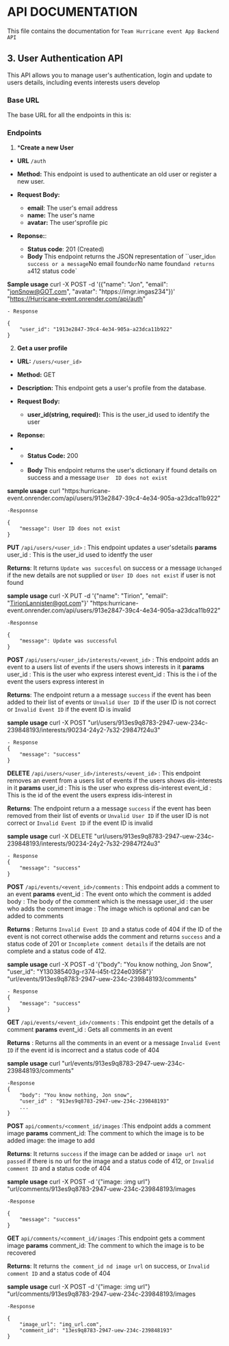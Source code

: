 # API DOCUMENTATION
This file contains the documentation for `Team Hurricane event App Backend API`
## 3. User Authentication API
This API allows you to manage user's authentication, login and update to users details, including events interests users develop

### Base URL
The base URL for all the endpoints in this is:

### Endpoints


1. ***Create a new User**
* **URL** `/auth`
* **Method:** This endpoint is used to authenticate an old user or register a new user.
* **Request Body:**
  *  **email**: The user's email address
  *  **name:** The user's name
  *  **avatar:** The user'sprofile pic

* **Reponse:**:
   * **Status code**: 201 (Created)
   * **Body** This endpoint returns the JSON representation of ``user_id` on success or a message `No email found` or `No name found` and returns a `412 status code`

**Sample usage**
    curl -X POST -d '({"name": "Jon", "email": "jonSnow@GOT.com", "avatar": "htpps://imgr.imgas234"})' "https://Hurricane-event.onrender.com/api/auth"

    - Response

    {
        "user_id": "1913e2847-39c4-4e34-905a-a23dca11b922"
    }

2. **Get a user profile**
* **URL:** `/users/<user_id>`
* **Method:** GET
* **Description:** This endpoint gets a user's profile from the database.
* **Request Body:**
  * **user_id(string, required):** This is the user_id used to identify the user

* **Reponse:**
* * **Status Code:** 200
* * **Body** This endpoint returns the user's dictionary if found details on success and a message `User  ID does not exist`

**sample usage**
    curl "https:hurricane-event.onrender.com/api/users/913e2847-39c4-4e34-905a-a23dca11b922"

    -Responnse

    {
        "message": User ID does not exist
    }

**PUT** `/api/users/<user_id>` : This endpoint updates a user'sdetails 
**params**
    user_id : This is the user_id used to identfy the user

**Returns**: It returns `Update was succesful` on success or a message `Uchanged` if the new details are not supplied or `User ID does not exist` if user is not found

**sample usage**
    curl -X PUT -d '{"name": "Tirion", "email": "TirionLannister@got.com"}' "https:hurricane-event.onrender.com/api/users/913e2847-39c4-4e34-905a-a23dca11b922"

    -Responnse

    {
        "message": Update was successful
    }
    
**POST** `/api/users/<user_id>/interests/<event_id>` : This endpoint adds an event to a users list of events if the users shows interests in it
**params**
    user_id : This is the user who express interest
    event_id : This is the i of the event the users express interest in

**Returns**: The endpoint return a a message `success` if the event has been added to their list of events or `Unvalid User ID` if the user ID is not correct or `Invalid Event ID` if the event ID is invalid

**sample usage**
    curl -X POST "url/users/913es9q8783-2947-uew-234c-239848193/interests/90234-24y2-7s32-29847f24u3"

    - Response
    {
        "message": "success"
    }

**DELETE** `/api/users/<user_id>/interests/<event_id>` : This endpoint removes an event from a users list of events if the users shows dis-interests in it
**params**
    user_id : This is the user who express dis-interest
    event_id : This is the id of the event the users express idis-interest in

**Returns**: The endpoint return a a message `success` if the event has been removed from their list of events or `Unvalid User ID` if the user ID is not correct or `Invalid Event ID` if the event ID is invalid

**sample usage**
    curl -X DELETE "url/users/913es9q8783-2947-uew-234c-239848193/interests/90234-24y2-7s32-29847f24u3"

    - Response
    {
        "message": "success"
    }

**POST** `/api/events/<event_id>/comments` : This endpoint adds a comment to an event
**params**
    event_id : The event onto which the comment is added
    body : The body of the comment which is the message
    user_id : the user who adds the comment
    image : The image which is optional and can be added to comments

**Returns** : Returns `Invalid Event ID` and a status code of 404 if the ID of the event is not correct otherwise adds the comment and returns `success` and a status code of 201 or `Incomplete comment details` if the details are not complete and a status code of 412.

**sample usage**
    curl -X POST -d '{"body": "You know nothing, Jon Snow", "user_id": "Y130385403g-r374-i45t-t224e03958"}' "url/events/913es9q8783-2947-uew-234c-239848193/comments"

    - Response
    {
        "message": "success"
    }

**GET** `/api/events/<event_id>/comments` : This endpoint get the details of a comment
**params**
    event_id : Gets all comments in an event

**Returns** : Returns all the comments in an event or a message `Invalid Event ID` if the event id is incorrect and a status code of 404

**sample usage**
    curl "url/events/913es9q8783-2947-uew-234c-239848193/comments"

    -Response
    {
        "body": "You know nothing, Jon snow",
        "user_id" : "913es9q8783-2947-uew-234c-239848193"
        ...
    }
**POST** `api/comments/<comment_id/images` :This endpoint adds a comment image
**params**
    comment_id: The comment to which the image is to be added
    image: the image to add

**Returns**: It returns `success` if the image can be added or `image url not passed` if there is no url for the image and a status code of 412, or `Invalid comment ID` and a status code of 404

**sample usage**
    curl -X POST -d '{"image: :img url"} "url/comments/913es9q8783-2947-uew-234c-239848193/images

    -Response

    {
        "message": "success"
    }

**GET** `api/comments/<comment_id/images` :This endpoint gets a comment image
**params**
    comment_id: The comment to which the image is to be recovered

**Returns**: It returns `the comment_id nd image url` on success, or `Invalid comment ID` and a status code of 404

**sample usage**
    curl -X POST -d '{"image: :img url"} "url/comments/913es9q8783-2947-uew-234c-239848193/images

    -Response

    {
        "image_url": "img_url.com",
        "comment_id": "13es9q8783-2947-uew-234c-239848193"
    }